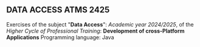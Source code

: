 ## DATA ACCESS ATMS 2425
Exercises of the subject "**Data Access**": *Academic year 2024/2025*, of the *Higher Cycle of Professional Training*: **Development of cross-Platform Applications**
Programming language: Java
